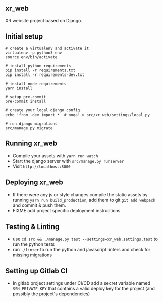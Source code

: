 xr_web
------------------------------------------
XR website project based on Django.


Initial setup
-------------


```
# create a virtualenv and activate it
virtualenv -p python3 env
source env/bin/activate

# install python requirements
pip install -r requirements.txt
pip install -r requirements-dev.txt

# install node requirements
yarn install

# setup pre-commit
pre-commit install

# create your local django config
echo 'from .dev import *  # noqa' > src/xr_web/settings/local.py

# run django migrations
src/manage.py migrate
```

Running xr_web
---------------------------------------
- Compile your assets with `yarn run watch`
- Start the django server with `src/manage.py runserver`
- Visit `http://localhost:8000`

Deploying xr_web
---------------------------------------
- If there were any js or style changes compile the static assets by running
   `yarn run build_production`, add them to git `git add webpack` and commit & push them.
- FIXME add project specific deployment instructions

Testing & Linting
------------------
- use `cd src && ./manage.py test --settings=xr_web.settings.test` to run the python tests
- run `./linter` to run the python and javascript linters and check for missing migrations

Setting up Gitlab CI
--------------------
- In gitlab project settings under CI/CD add a secret variable named `SSH_PRIVATE_KEY` that contains a valid deploy key for the project (and possibly the project's dependencies)
